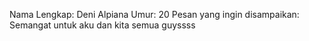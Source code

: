 Nama Lengkap: Deni Alpiana
Umur: 20
Pesan yang ingin disampaikan: Semangat untuk aku dan kita semua guyssss
